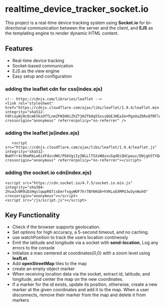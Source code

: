 # realtime_device_tracker_socket.io

This project is a real-time device tracking system using **Socket.io** for bi-directional communication between the server and the client, and **EJS** as the templating engine to render dynamic HTML content.

## Features
- Real-time device tracking
- Socket-based communication
- EJS as the view engine
- Easy setup and configuration

 
### adding the leaflet cdn for css(index.ejs)
    <!-- https://cdnjs.com/libraries/leaflet -->
    <link rel="stylesheet" href="https://cdnjs.cloudflare.com/ajax/libs/leaflet/1.9.4/leaflet.min.css" integrity="sha512-h9FcoyWjHcOcmEVkxOfTLnmZFWIH0iZhZT1H2TbOq55xssQGEJHEaIm+PgoUaZbRvQTNTluNOEfb1ZRy6D3BOw==" crossorigin="anonymous" referrerpolicy="no-referrer" />

### adding the leaflet js(index.ejs)
       <script src="https://cdnjs.cloudflare.com/ajax/libs/leaflet/1.9.4/leaflet.js" integrity="sha512-BwHfrr4c9kmRkLw6iXFdzcdWV/PGkVgiIyIWLLlTSXzWQzxuSg4DiQUCpauz/EWjgk5TYQqX/kvn9pG1NpYfqg==" crossorigin="anonymous" referrerpolicy="no-referrer"></script>

### adding the socket.io cdn(index.ejs)
   <!-- https://socket.io/docs/v4/client-installation/ -->
    <script src="https://cdn.socket.io/4.7.5/socket.io.min.js" integrity="sha384-2huaZvOR9iDzHqslqwpR87isEmrfxqyWOF7hr7BY6KG0+hVKLoEXMPUJw3ynWuhO" crossorigin="anonymous"></script>
    <script src="/js/script.js"></script>


## Key Functionality
- Check if the browser supports geolocation.
- Set options for high accuracy, a 5-second timeout, and no caching.
- use watchPosition to track the users location contineosly
- Emit the latitude and longitude via a socket with **send-location**, Log any errors to the console
- Initialize a mao centered at coordinates(0,0) with a zoom level using **leafLet**.
- Add **openStreetMap** tiles to the map
- create an empty object marker
- When receiving location data via the socket, extract id, latitude, and longitude, and center the map on the new coordinates.
- If a marker for the id exists, update its position, otherwise, create a new marker at the given coordinates and add it to the map. When a user disconnects, remove their marker from the map and delete it from markers